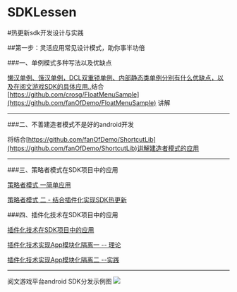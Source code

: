 # SDKLessen
#热更新sdk开发设计与实践

##第一步：灵活应用常见设计模式，助你事半功倍


###一、单例模式多种写法以及优缺点

[懒汉单例、饿汉单例，DCL双重锁单例、内部静态类单例分别有什么优缺点，以及在阅文游戏SDK的具体应用..](http://wengyiming.cn/2016/06/15/android%E4%B8%AD%E5%B8%B8%E7%94%A8%E7%9A%84%E8%AE%BE%E8%AE%A1%E6%A8%A1%E5%BC%8F%E8%AE%B2%E8%A7%A3%EF%BC%88%E4%BA%8C%EF%BC%89%E2%80%94%E2%80%94%E8%A7%A3%E5%AF%86%E5%90%84%E7%A7%8D%E5%8D%95%E4%BE%8B%E6%A8%A1%E5%BC%8F/)结合[https://github.com/crosg/FloatMenuSample](https://github.com/fanOfDemo/FloatMenuSample) 讲解

***

###二、不善建造者模式不是好的android开发

将结合[https://github.com/fanOfDemo/ShortcutLib](https://github.com/fanOfDemo/ShortcutLib)讲解建造者模式的应用

***

###三、策略者模式在SDK项目中的应用

[策略者模式 一简单应用](http://wengyiming.cn/2016/06/14/android%E4%B8%AD%E5%B8%B8%E7%94%A8%E7%9A%84%E8%AE%BE%E8%AE%A1%E6%A8%A1%E5%BC%8F%E8%AE%B2%E8%A7%A3%EF%BC%88%E4%B8%80%EF%BC%89%E2%80%94%E2%80%94%E7%AD%96%E7%95%A5%E8%80%85%E6%A8%A1%E5%BC%8F/)

[策略者模式 二 - 结合插件化实现SDK热更新](http://wengyiming.cn/2016/10/21/%E7%83%AD%E6%9B%B4%E6%96%B0SDK%E7%9A%84%E8%AE%BE%E8%AE%A1%E4%B8%8E%E5%AE%9E%E8%B7%B5/)

###四、插件化技术在SDK项目中的应用

[插件化技术在SDK项目中的应用](http://wengyiming.cn/2016/10/21/%E7%83%AD%E6%9B%B4%E6%96%B0SDK%E7%9A%84%E8%AE%BE%E8%AE%A1%E4%B8%8E%E5%AE%9E%E8%B7%B5/)

[插件化技术实现App模块化隔离一 -- 理论](http://wengyiming.cn/2016/12/05/APP%E6%8F%92%E4%BB%B6%E5%8C%96%E6%A8%A1%E5%9D%97%E8%A7%A3%E8%80%A6%E4%B8%80/)

[插件化技术实现App模块化隔离二 --实践](http://wengyiming.cn/2016/12/13/APP%E6%8F%92%E4%BB%B6%E5%8C%96%E6%A8%A1%E5%9D%97%E8%A7%A3%E8%80%A6%E4%BA%8C/)



***

阅文游戏平台android SDK分发示例图
<img src="https://github.com/fanOfDemo/HotUpdateSDK/blob/master/picture/yuewengameSDK1.png?raw=true" />


